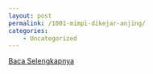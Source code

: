 ```yaml
---
layout: post
permalink: /1001-mimpi-dikejar-anjing/
categories:
    - Uncategorized
---
```


[Baca Selengkapnya](/01)